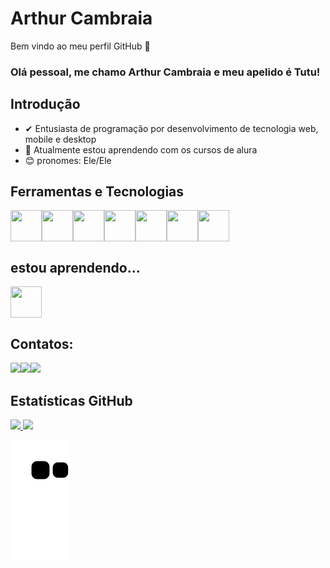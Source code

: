 # Arthur Cambraia
<p>Bem vindo ao meu perfil GitHub 👋</p>

<h3>Olá pessoal, me chamo Arthur Cambraia e meu apelido é Tutu!</h3>

<h2>Introdução</h2>

- ✔ Entusiasta de programação por desenvolvimento de tecnologia web, mobile e desktop
- 🌱 Atualmente estou aprendendo com os cursos de alura
- :blush: pronomes: Ele/Ele

## Ferramentas e Tecnologias
<div style="display:flex; flex-direction: row; flex-wrap: wrap;">
  <img src="https://cdn.jsdelivr.net/gh/devicons/devicon/icons/vscode/vscode-original-wordmark.svg" width="50" height="50"/>
  <img src="https://cdn.jsdelivr.net/gh/devicons/devicon/icons/html5/html5-plain-wordmark.svg" width="50" height="50" />
  <img src="https://cdn.jsdelivr.net/gh/devicons/devicon/icons/css3/css3-plain-wordmark.svg" width="50" height="50" />
  <img src="https://cdn.jsdelivr.net/gh/devicons/devicon/icons/javascript/javascript-original.svg" width="50" height="50" />
  <img src="https://cdn.jsdelivr.net/gh/devicons/devicon/icons/github/github-original.svg" width="50" height="50" />
  <img src="https://cdn.jsdelivr.net/gh/devicons/devicon/icons/git/git-original.svg" width="50" height="50" />
  <img src="https://cdn.jsdelivr.net/gh/devicons/devicon/icons/nodejs/nodejs-plain-wordmark.svg" width="50" height="50" />               
</div>

## estou aprendendo...

<div style="display:flex; flex-direction: row; flex-wrap: wrap; gap: 1rem;">
  <img src="https://cdn.jsdelivr.net/gh/devicons/devicon/icons/ubuntu/ubuntu-plain.svg" width="50" height="50"/>
</div>

## Contatos:

<div style="display:flex; flex-direction: row; flex-wrap: wrap;">
  <a href="https://www.youtube.com/@arthurvieira630" target="_blank"><img loading="lazy" src="https://img.shields.io/badge/YouTube-FF0000?style=for-the-badge&logo=youtube&logoColor=white" target="_blank"></a>
  <a href = "mailto:arthur10vieira@gmail.com"><img loading="lazy" src="https://img.shields.io/badge/Gmail-D14836?style=for-the-badge&logo=gmail&logoColor=white" target="_blank"></a>
  <a href="https://www.linkedin.com/in/arthur-vieira-cambraia" target="_blank"><img loading="lazy" src="https://img.shields.io/badge/-LinkedIn-%230077B5?style=for-the-badge&logo=linkedin&logoColor=white" target="_blank"></a>   
</div>


## Estatísticas GitHub

<div>
  <a href="https://github.com/arthur10vieira">
  <img loading="lazy" height="150em" src="https://github-readme-stats.vercel.app/api/top-langs/?username=arthur10vieira&layout=compact&langs_count=7&theme=dracula"/>
  <img loading="lazy" height="150em" src="https://github-readme-stats.vercel.app/api?username=arthur10vieira&show_icons=true&theme=dracula&include_all_commits=true&count_private=true"/>
</div>

![Snake animation](https://github.com/arthur10vieira/arthur10vieira/blob/output/github-contribution-grid-snake.svg)
